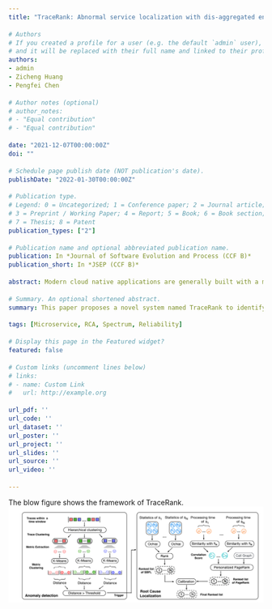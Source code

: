 ```yaml
---
title: "TraceRank: Abnormal service localization with dis-aggregated end-to-end tracing data in cloud native systems"

# Authors
# If you created a profile for a user (e.g. the default `admin` user), write the username (folder name) here 
# and it will be replaced with their full name and linked to their profile.
authors:
- admin
- Zicheng Huang
- Pengfei Chen

# Author notes (optional)
# author_notes:
# - "Equal contribution"
# - "Equal contribution"

date: "2021-12-07T00:00:00Z"
doi: ""

# Schedule page publish date (NOT publication's date).
publishDate: "2022-01-30T00:00:00Z"

# Publication type.
# Legend: 0 = Uncategorized; 1 = Conference paper; 2 = Journal article;
# 3 = Preprint / Working Paper; 4 = Report; 5 = Book; 6 = Book section;
# 7 = Thesis; 8 = Patent
publication_types: ["2"]

# Publication name and optional abbreviated publication name.
publication: In *Journal of Software Evolution and Process (CCF B)*
publication_short: In *JSEP (CCF B)*

abstract: Modern cloud native applications are generally built with a microservice architecture. To tackle various performance problems among a large number of services and machines, an end-to-end tracing tool is always equipped in these systems to track the execution path of every single request. However, it is nontrivial to conduct root cause analysis of anomalies with such a large volume of tracing data. This paper proposes a novel system named TraceRank to identify and locate abnormal services causing performance problems with dis-aggregated end-to-end traces. TraceRank mainly includes an anomaly detection module and a root cause analysis module. The root cause analysis procedure is triggered when an anomaly is detected. To fully leverage the information provided by the tracing data, both the spectrum analysis and the PageRank-based random walk methods are introduced to pinpoint abnormal services. The experiments in TrainTicket and Bookinfo microservice benchmarks and a real-world system show that TraceRank can locate root causes with 90% in Precision and 86% in Recall. TraceRank has up to 10% improvement compared with several state-of-the-art approaches in both Precision and Recall. Finally, TraceRank has good scalability and a low overhead to adapt to large-scale microservice systems.

# Summary. An optional shortened abstract.
summary: This paper proposes a novel system named TraceRank to identify and locate abnormal services causing performance problems with dis-aggregated end-to-end traces.

tags: [Microservice, RCA, Spectrum, Reliability]

# Display this page in the Featured widget?
featured: false

# Custom links (uncomment lines below)
# links:
# - name: Custom Link
#   url: http://example.org

url_pdf: ''
url_code: ''
url_dataset: ''
url_poster: ''
url_project: ''
url_slides: ''
url_source: ''
url_video: ''

---
```

The blow figure shows the framework of TraceRank.
![Tracerank Framework](./tracerank.jpg)

